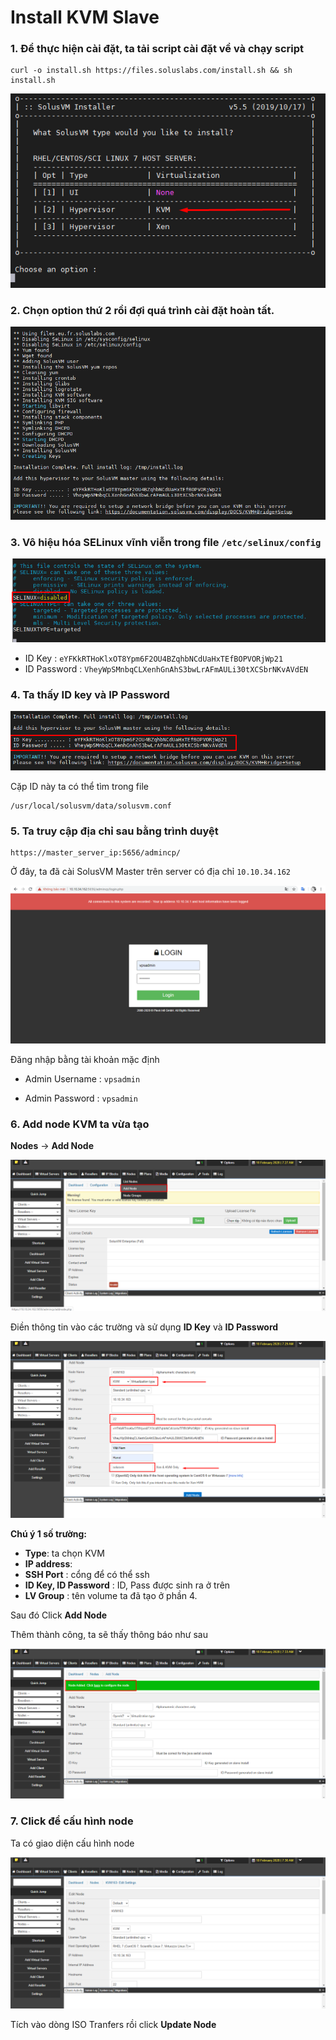 # Install KVM Slave

### 1. Để thực hiện cài đặt, ta tải script cài đặt về và chạy script

```
curl -o install.sh https://files.soluslabs.com/install.sh && sh install.sh
```
<img src="..\images\Screenshot_6.png">

### 2. Chọn option thứ 2 rồi đợi quá trình cài đặt hoàn tất.

<img src="..\images\Screenshot_7.png">


### 3. Vô hiệu hóa SELinux vĩnh viễn trong file `/etc/selinux/config`

<img src="..\images\Screenshot_8.png">



- ID Key : `eYFKkRTHoKlxOT8Ypm6F2OU4BZqhbNCdUaHxTEfBOPVORjWp21`
- ID Password : `VheyWpSMnbqCLXenhGnAhS3bwLrAFmAULi30tXCSbrNKvAVdEN`

### 4. Ta thấy ID key và IP Password

<img src="..\images\Screenshot_9.png">

Cặp ID này ta có thể tìm trong file
```
/usr/local/solusvm/data/solusvm.conf
```

### 5. Ta truy cập địa chỉ sau bằng trình duyệt 
```
https://master_server_ip:5656/admincp/
```

Ở đây, ta đã cài SolusVM Master trên server có địa chỉ `10.10.34.162`

<img src="..\images\Screenshot_12.png">

Đăng nhập bằng tài khoản mặc định

- Admin Username : `vpsadmin`
 
- Admin Password : `vpsadmin`

### 6. Add node KVM ta vừa tạo
**Nodes** -> **Add Node**

<img src="..\images\Screenshot_13.png">

Điền thông tin vào các trường và sử dụng **ID Key** và **ID Password**

<img src="..\images\Screenshot_14.png">

**Chú ý 1 số trường:**
- **Type**: ta chọn KVM
- **IP address**: 
- **SSH Port** : cổng để có thể ssh
- **ID Key, ID Password** : ID, Pass được sinh ra ở trên
- **LV Group** : tên volume ta đã tạo ở phần 4.

Sau đó Click **Add Node**

Thêm thành công, ta sẽ thấy thông báo như sau

<img src="..\images\Screenshot_15.png">

### 7. Click để cấu hình node
Ta có giao diện cấu hình node

<img src="..\images\Screenshot_16.png">

Tích vào dòng ISO Tranfers rồi click **Update Node** 